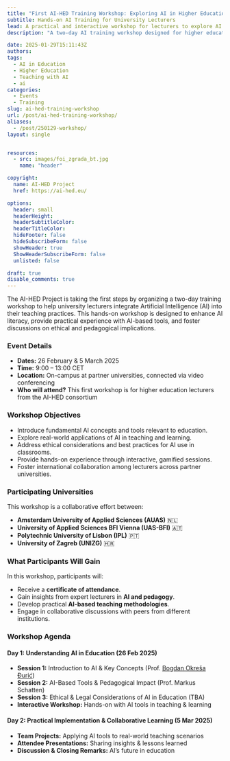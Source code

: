 ```yaml
---
title: "First AI-HED Training Workshop: Exploring AI in Higher Education"
subtitle: Hands-on AI Training for University Lecturers
lead: A practical and interactive workshop for lecturers to explore AI applications in teaching and learning.
description: "A two-day AI training workshop designed for higher education lecturers, featuring interactive sessions, real-world applications, and collaborative learning."

date: 2025-01-29T15:11:43Z
authors:
tags:
  - AI in Education
  - Higher Education
  - Teaching with AI
  - ai
categories:
  - Events
  - Training
slug: ai-hed-training-workshop
url: /post/ai-hed-training-workshop/
aliases:
  - /post/250129-workshop/
layout: single


resources:
  - src: images/foi_zgrada_bt.jpg
    name: "header"

copyright:
  name: AI-HED Project
  href: https://ai-hed.eu/

options:
  header: small
  headerHeight:
  headerSubtitleColor:
  headerTitleColor:
  hideFooter: false
  hideSubscribeForm: false
  showHeader: true
  ShowHeaderSubscribeForm: false
  unlisted: false

draft: true
disable_comments: true
---
```


The AI-HED Project is taking the first steps by organizing a two-day training workshop to help university lecturers integrate Artificial Intelligence (AI) into their teaching practices. This hands-on workshop is designed to enhance AI literacy, provide practical experience with AI-based tools, and foster discussions on ethical and pedagogical implications.

### Event Details
- **Dates:** 26 February & 5 March 2025  
- **Time:** 9:00 – 13:00 CET  
- **Location:** On-campus at partner universities, connected via video conferencing  
- **Who will attend?** This first workshop is for higher education lecturers from the AI-HED consortium

### Workshop Objectives
- Introduce fundamental AI concepts and tools relevant to education.
- Explore real-world applications of AI in teaching and learning.
- Address ethical considerations and best practices for AI use in classrooms.
- Provide hands-on experience through interactive, gamified sessions.
- Foster international collaboration among lecturers across partner universities.

### Participating Universities
This workshop is a collaborative effort between:
- **Amsterdam University of Applied Sciences (AUAS)** 🇳🇱  
- **University of Applied Sciences BFI Vienna (UAS-BFI)** 🇦🇹  
- **Polytechnic University of Lisbon (IPL)** 🇵🇹  
- **University of Zagreb (UNIZG)** 🇭🇷  

### What Participants Will Gain
In this workshop, participants will:
- Receive a **certificate of attendance**.
- Gain insights from expert lecturers in **AI and pedagogy**.
- Develop practical **AI-based teaching methodologies**.
- Engage in collaborative discussions with peers from different institutions.

### Workshop Agenda
#### Day 1: Understanding AI in Education (26 Feb 2025)
- **Session 1:** Introduction to AI & Key Concepts (Prof. [Bogdan Okreša Đurić](/team/bogdan-okresa-duric/))
- **Session 2:** AI-Based Tools & Pedagogical Impact (Prof. Markus Schatten)
- **Session 3:** Ethical & Legal Considerations of AI in Education (TBA)
- **Interactive Workshop:** Hands-on with AI tools in teaching & learning

#### Day 2: Practical Implementation & Collaborative Learning (5 Mar 2025)
- **Team Projects:** Applying AI tools to real-world teaching scenarios
- **Attendee Presentations:** Sharing insights & lessons learned
- **Discussion & Closing Remarks:** AI’s future in education

